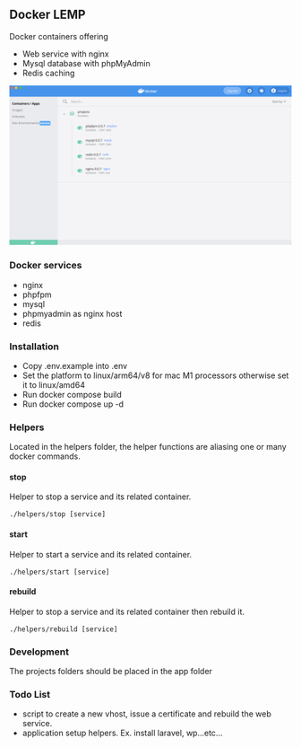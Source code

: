 ## Docker LEMP  

Docker containers offering  
* Web service with nginx
* Mysql database with phpMyAdmin
* Redis caching

![Docker desktop](./Screenshot.png)

### Docker services
* nginx
* phpfpm
* mysql
* phpmyadmin as nginx host
* redis

### Installation
* Copy .env.example into .env
* Set the platform to linux/arm64/v8 for mac M1 processors otherwise set it to linux/amd64 
* Run docker compose build
* Run docker compose up -d

### Helpers
Located in the helpers folder, the helper functions are aliasing one or many docker commands.

#### stop
Helper to stop a service and its related container.
```
./helpers/stop [service]
```

#### start
Helper to start a service and its related container.
```
./helpers/start [service]
```

#### rebuild
Helper to stop a service and its related container then rebuild it.
```
./helpers/rebuild [service]
```

### Development
The projects folders should be placed in the app folder

### Todo List
* script to create a new vhost, issue a certificate and rebuild the web service.
* application setup helpers. Ex. install laravel, wp...etc...
